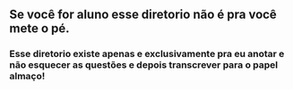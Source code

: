 ## Se você for aluno esse diretorio não é pra você mete o pé.

### Esse diretorio existe apenas e exclusivamente pra eu anotar e não esquecer as questões e depois transcrever para o papel almaço!